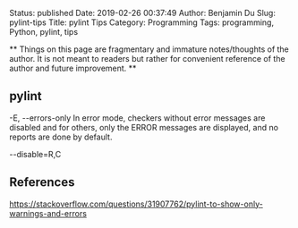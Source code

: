 Status: published
Date: 2019-02-26 00:37:49
Author: Benjamin Du
Slug: pylint-tips
Title: pylint Tips
Category: Programming
Tags: programming, Python, pylint, tips

**
Things on this page are fragmentary and immature notes/thoughts of the author.
It is not meant to readers but rather for convenient reference of the author and future improvement.
**


## pylint
-E, --errors-only   In error mode, checkers without error messages are disabled and for others, only the ERROR messages are displayed, and no reports are done by default.

--disable=R,C

## References

https://stackoverflow.com/questions/31907762/pylint-to-show-only-warnings-and-errors
